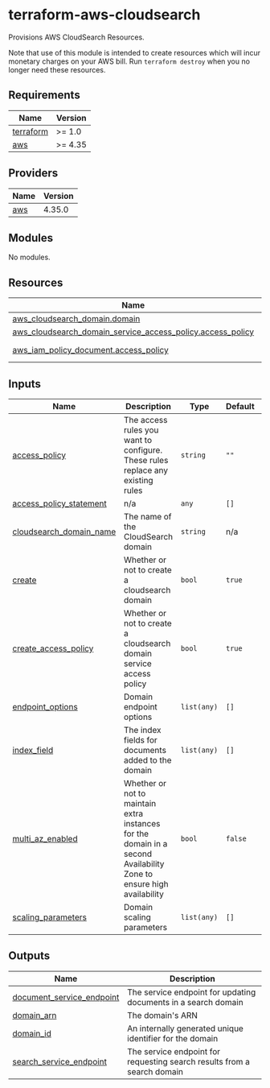 # terraform-aws-cloudsearch

Provisions AWS CloudSearch Resources.

Note that use of this module is intended to create resources which will incur monetary charges on your AWS bill. Run `terraform destroy` when you no longer need these resources.

<!-- BEGINNING OF PRE-COMMIT-TERRAFORM DOCS HOOK -->
## Requirements

| Name | Version |
|------|---------|
| <a name="requirement_terraform"></a> [terraform](#requirement\_terraform) | >= 1.0 |
| <a name="requirement_aws"></a> [aws](#requirement\_aws) | >= 4.35 |

## Providers

| Name | Version |
|------|---------|
| <a name="provider_aws"></a> [aws](#provider\_aws) | 4.35.0 |

## Modules

No modules.

## Resources

| Name | Type |
|------|------|
| [aws_cloudsearch_domain.domain](https://registry.terraform.io/providers/hashicorp/aws/latest/docs/resources/cloudsearch_domain) | resource |
| [aws_cloudsearch_domain_service_access_policy.access_policy](https://registry.terraform.io/providers/hashicorp/aws/latest/docs/resources/cloudsearch_domain_service_access_policy) | resource |
| [aws_iam_policy_document.access_policy](https://registry.terraform.io/providers/hashicorp/aws/latest/docs/data-sources/iam_policy_document) | data source |

## Inputs

| Name | Description | Type | Default | Required |
|------|-------------|------|---------|:--------:|
| <a name="input_access_policy"></a> [access\_policy](#input\_access\_policy) | The access rules you want to configure. These rules replace any existing rules | `string` | `""` | no |
| <a name="input_access_policy_statement"></a> [access\_policy\_statement](#input\_access\_policy\_statement) | n/a | `any` | `[]` | no |
| <a name="input_cloudsearch_domain_name"></a> [cloudsearch\_domain\_name](#input\_cloudsearch\_domain\_name) | The name of the CloudSearch domain | `string` | n/a | yes |
| <a name="input_create"></a> [create](#input\_create) | Whether or not to create a cloudsearch domain | `bool` | `true` | no |
| <a name="input_create_access_policy"></a> [create\_access\_policy](#input\_create\_access\_policy) | Whether or not to create a cloudsearch domain service access policy | `bool` | `true` | no |
| <a name="input_endpoint_options"></a> [endpoint\_options](#input\_endpoint\_options) | Domain endpoint options | `list(any)` | `[]` | no |
| <a name="input_index_field"></a> [index\_field](#input\_index\_field) | The index fields for documents added to the domain | `list(any)` | `[]` | no |
| <a name="input_multi_az_enabled"></a> [multi\_az\_enabled](#input\_multi\_az\_enabled) | Whether or not to maintain extra instances for the domain in a second Availability Zone to ensure high availability | `bool` | `false` | no |
| <a name="input_scaling_parameters"></a> [scaling\_parameters](#input\_scaling\_parameters) | Domain scaling parameters | `list(any)` | `[]` | no |

## Outputs

| Name | Description |
|------|-------------|
| <a name="output_document_service_endpoint"></a> [document\_service\_endpoint](#output\_document\_service\_endpoint) | The service endpoint for updating documents in a search domain |
| <a name="output_domain_arn"></a> [domain\_arn](#output\_domain\_arn) | The domain's ARN |
| <a name="output_domain_id"></a> [domain\_id](#output\_domain\_id) | An internally generated unique identifier for the domain |
| <a name="output_search_service_endpoint"></a> [search\_service\_endpoint](#output\_search\_service\_endpoint) | The service endpoint for requesting search results from a search domain |
<!-- END OF PRE-COMMIT-TERRAFORM DOCS HOOK -->
